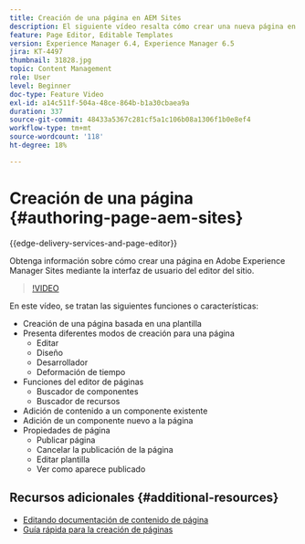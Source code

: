 ```yaml
---
title: Creación de una página en AEM Sites
description: El siguiente vídeo resalta cómo crear una nueva página en Adobe Experience Manager Sites mediante la IU del Editor del sitio
feature: Page Editor, Editable Templates
version: Experience Manager 6.4, Experience Manager 6.5
jira: KT-4497
thumbnail: 31828.jpg
topic: Content Management
role: User
level: Beginner
doc-type: Feature Video
exl-id: a14c511f-504a-48ce-864b-b1a30cbaea9a
duration: 337
source-git-commit: 48433a5367c281cf5a1c106b08a1306f1b0e8ef4
workflow-type: tm+mt
source-wordcount: '118'
ht-degree: 18%

---
```


# Creación de una página {#authoring-page-aem-sites}

{{edge-delivery-services-and-page-editor}}

Obtenga información sobre cómo crear una página en Adobe Experience Manager Sites mediante la interfaz de usuario del editor del sitio.

>[!VIDEO](https://video.tv.adobe.com/v/36942?quality=12&learn=on&captions=spa)

En este vídeo, se tratan las siguientes funciones o características:

* Creación de una página basada en una plantilla
* Presenta diferentes modos de creación para una página
   * Editar
   * Diseño
   * Desarrollador
   * Deformación de tiempo  
* Funciones del editor de páginas
   * Buscador de componentes
   * Buscador de recursos
* Adición de contenido a un componente existente
* Adición de un componente nuevo a la página
* Propiedades de página
   * Publicar página
   * Cancelar la publicación de la página
   * Editar plantilla
   * Ver como aparece publicado

## Recursos adicionales {#additional-resources}

* [Editando documentación de contenido de página](https://experienceleague.adobe.com/docs/experience-manager-cloud-service/sites/authoring/fundamentals/editing-content.html?lang=es)
* [Guía rápida para la creación de páginas](https://experienceleague.adobe.com/docs/experience-manager-cloud-service/sites/authoring/getting-started/quick-start.html?lang=es)
